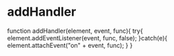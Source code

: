 # addHandler

function addHandler(element, event, func){
			try{
				element.addEventListener(event, func, false);
			}catch(e){
				element.attachEvent("on" + event, func);
			}
		}
